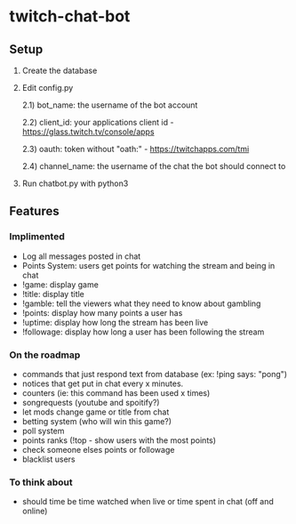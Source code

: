 # twitch-chat-bot

## Setup
1) Create the database
2) Edit config.py

	2.1) bot_name: the username of the bot account
	
	2.2) client_id: your applications client id - https://glass.twitch.tv/console/apps
	
	2.3) oauth: token without "oath:" - https://twitchapps.com/tmi
	
	2.4) channel_name: the username of the chat the bot should connect to
	
3) Run chatbot.py with python3

## Features

### Implimented

- Log all messages posted in chat
- Points System: users get points for watching the stream and being in chat
- !game: display game
- !title: display title
- !gamble: tell the viewers what they need to know about gambling
- !points: display how many points a user has
- !uptime: display how long the stream has been live
- !followage: display how long a user has been following the stream

### On the roadmap
- commands that just respond text from database (ex: !ping says: "pong")
- notices that get put in chat every x minutes.
- counters (ie: this command has been used x times)
- songrequests (youtube and spoitify?)
- let mods change game or title from chat
- betting system (who will win this game?)
- poll system
- points ranks (!top - show users with the most points)
- check someone elses points or followage
- blacklist users

### To think about
- should time be time watched when live or time spent in chat (off and online)